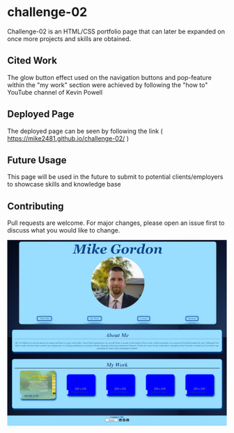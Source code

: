 # challenge-02

Challenge-02 is an HTML/CSS portfolio page that can later be expanded on once more projects and skills are obtained.

## Cited Work

The glow button effect used on the navigation buttons and pop-feature within the "my work" section were achieved by following the "how to" YouTube channel of Kevin Powell

## Deployed Page

The deployed page can be seen by following the link (  https://mike2481.github.io/challenge-02/ )


## Future Usage

This page will be used in the future to submit to potential clients/employers to showcase skills and knowledge base 


## Contributing

Pull requests are welcome. For major changes, please open an issue first to discuss what you would like to change.

![screenshot of deployed application](assets/images/profile-page-screenshot.png?raw=true "Mike Gordon Profile Page")

